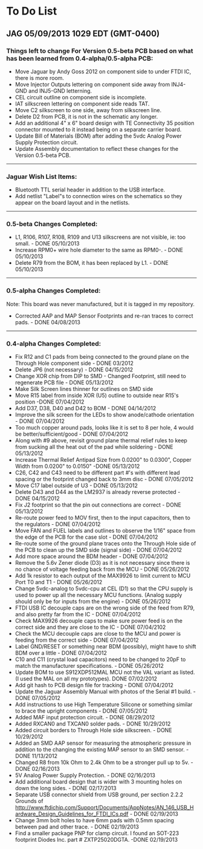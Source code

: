 # To Do List

## JAG 05/09/2013 1029 EDT (GMT-0400)

### Things left to change For Version 0.5-beta PCB based on what has been learned from 0.4-alpha/0.5-alpha PCB:

* Move Jaguar by Andy Goss 2012 on component side to under FTDI IC, there is more room.
* Move Injector Outputs lettering on component side away from INJ4-GND and INJ5-GND letterning.
* CEL circuit outline on component side is incomplete. 
* IAT silkscreen lettering on component side reads TAT.
* Move C2 silkscreen to one side, away from silkscreen line.
* Delete D2 from PCB, it is not in the schematic any longer.
* Add an additional 4" x 6" board design with TE Connectivity 35 position connector mounted to it instead being on a separate carrier board.
* Update Bill of Materials (BOM) after adding the 5vdc Analog Power Supply Protection circuit.
* Update Assembly documentation to reflect these changes for the Version 0.5-beta PCB.

----------
### Jaguar Wish List Items:

* Bluetooth TTL serial header in addition to the USB interface.
* Add netlist "Label"s to connection wires on the schematics so they appear on the board layout and in the netlists.

----------
### 0.5-beta Changes Completed:

* L1, R106, R107, R108, R109 and U13 silkscreens are not visible, ie: too small. - DONE 05/10/2013
* Increase RPM0+ wire hole diameter to the same as RPM0-. - DONE 05/10/2013
* Delete R79 from the BOM, it has been replaced by L1. - DONE 05/10/2013

----------
### 0.5-alpha Changes Completed:
Note: This board was never manufactured, but it is tagged in my repository.

* Corrected AAP and MAP Sensor Footprints and re-ran traces to correct pads. - DONE 04/08/2013

----------
### 0.4-alpha Changes Completed:

* Fix R12 and C1 pads from being connected to the ground plane on the Through Hole component side - DONE 03/2012
* Delete JP6 (not necessary) - DONE 04/15/2012
* Change XOR chip from DIP to SMD - Changed Footprint, still need to regenerate PCB file - DONE 05/13/2012 
* Make Silk Screen lines thinner for outlines on SMD side
* Move R15 label from inside XOR (U5) outline to outside near R15's position -DONE 07/04/2012
* Add D37, D38, D40 and D42 to BOM - DONE 04/14/2012
* Improve the silk screen for the LEDs to show anode/cathode orientation - DONE 07/04/2012
* Too much copper around pads, looks like it is set to 8 per hole, 4 would be better/sufficient/good - DONE 07/04/2012
* Along with #9 above, revisit ground plane thermal relief rules to keep from sucking all the heat out of the pad while soldering - DONE 05/13/2012 
* Increase Thermal Relief Antipad Size from 0.0200" to 0.0300", Copper Width from 0.0200" to 0.0150" -DONE 05/13/2012
* C26, C42 and C43 need to be different part #'s with different lead spacing or the footprint changed back to 3mm disc - DONE 07/05/2012
* Move C17 label outside of U3 - DONE 05/13/2012
* Delete D43 and D44 as the LM2937 is already reverse protected - DONE 04/15/2012
* Fix J2 footprint so that the pin out connections are correct - DONE 05/13/2012
* Re-route power feed to MOV first, then to the input capacitors, then to the regulators - DONE 07/04/2012
* Move FAN and FUEL labels and outlines to observe the 1/16" space from the edge of the PCB for the case slot - DONE 07/04/2012
* Re-route some of the ground plane traces onto the Through Hole side of the PCB to clean up the SMD side (signal side) - DONE 07/04/2012
* Add more space around the BDM header - DONE 07/04/2012
* Remove the 5.6v Zener diode (D3) as it is not necessary since there is no chance of voltage feeding back from the MCU - DONE 05/26/2012
* Add 1k resistor to each output of the MAX9926 to limit current to MCU Port T0 and T1 - DONE 05/26/2012
* Change 5vdc-analog to 5vdc-cpu at CEL (D1) so that the CPU supply is used to power up all the necessary MCU functions. (Analog supply should only be for inputs from the engine) - DONE 05/26/2012
* FTDI USB IC decouple caps are on the wrong side of the feed from R79, and also pretty far from the IC - DONE 07/04/2012
* Check MAX9926 decouple caps to make sure power feed is on the correct side and they are close to the IC - DONE 07/04/2102
* Check the MCU decouple caps are close to the MCU and power is feeding from the correct side - DONE 07/04/2012
* Label GND/RESET or something near BDM (possibly), might have to shift BDM over a little - DONE 07/04/2012
* C10 and C11 (crystal load capacitors) need to be changed to 20pF to match the manufacturer specifications. - DONE 05/26/2012
* Update BOM to use S912XDP512MAL MCU not the VAL variant as listed. (I used the MAL on all my prototypes). DONE 07/02/2012
* Add git hash to PCB design file for tracking - DONE 07/04/2012
* Update the Jaguar Assembly Manual with photos of the Serial #1 build. - DONE 07/05/2012
* Add instructions to use High Temperature Silicone or something similar to brace the upright components - DONE 07/05/2012
* Added MAF input protection circuit. - DONE 08/29/2012 
* Added RXCAN0 and TXCAN0 solder pads. - DONE 10/29/2012
* Added circuit borders to Through Hole side silkscreen. - DONE 10/29/2012
* Added an SMD AAP sensor for measuring the atmospheric pressure in addition to the changing the existing MAP sensor to an SMD sensor. - DONE 11/13/2012
* Changed R8 from 10k Ohm to 2.4k Ohm to be a stronger pull up to 5v. - DONE 02/16/2013
* 5V Analog Power Supply Protection. - DONE 02/16/2013
* Add additional board design that is wider with 3 mounting holes on down the long sides. - DONE 02/17/2013
* Separate USB connector shield from USB ground, per section 2.2.2 Grounds of http://www.ftdichip.com/Support/Documents/AppNotes/AN_146_USB_Hardware_Design_Guidelines_for_FTDI_ICs.pdf - DONE 02/19/2013
* Change 3mm bolt holes to have 6mm pads with 0.5mm spacing between pad and other trace. - DONE 02/19/2013
* Find a smaller package PNP for clamp circuit. I found an SOT-223 footprint Diodes Inc. part # ZXTP25020DGTA. -DONE 02/19/2013

